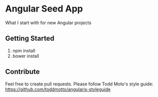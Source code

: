 Angular Seed App
========

What I start with for new Angular projects

Getting Started
-----------

1. npm install
2. bower install


Contribute
--------------------
Feel free to create pull requests. Please follow Todd Moto's style guide: https://github.com/toddmotto/angularjs-styleguide